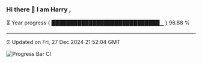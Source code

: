### Hi there 👋 I am Harry , 

⏳ Year progress { █████████████████████████████▁ } 98.88 %

---

⏰ Updated on Fri, 27 Dec 2024 21:52:04 GMT

![Progress Bar CI](https://github.com/duykhang68/duykhang68/workflows/Progress%20Bar%20CI/badge.svg)
